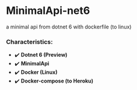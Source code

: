 # MinimalApi-net6
a minimal api from dotnet 6 with dockerfile (to linux)

### Characteristics:

* :heavy_check_mark: **Dotnet 6 (Preview)**
* :heavy_check_mark: **MinimalApi**
* :heavy_check_mark: **Docker (Linux)**
* :heavy_check_mark: **Docker-compose (to Heroku)**
